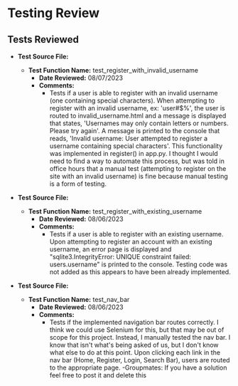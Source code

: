 # Testing Review

## Tests Reviewed

- **Test Source File:** 
  - **Test Function Name:** test_register_with_invalid_username
    - **Date Reviewed:** 08/07/2023
    - **Comments:**
      - Tests if a user is able to register with an invalid username (one containing special characters). When attempting to register with an invalid username, ex: 'user#$%', the user is routed to invalid_username.html and a message is displayed that states, 'Usernames may only contain letters or numbers. Please try again'. A message is printed to the console that reads, 'Invalid username: User attempted to register a username containing special characters'. This functionality was implemented in register() in app.py. I thought I would need to find a way to automate this process, but was told in office hours that a manual test (attempting to register on the site with an invalid username) is fine because manual testing is a form of testing. 

- **Test Source File:** 
  - **Test Function Name:**  test_register_with_existing_username
    - **Date Reviewed:** 08/06/2023
    - **Comments:**
      - Tests if a user is able to register with an existing username. Upon attempting to register an account with an existing username, an error page is displayed and "sqlite3.IntegrityError: UNIQUE constraint failed: users.username" is printed to the console. Testing code was not added as this appears to have been already implemented.

- **Test Source File:** 
  - **Test Function Name:** test_nav_bar
    - **Date Reviewed:** 08/06/2023
    - **Comments:**
      - Tests if the implemented navigation bar routes correctly. I think we could use Selenium for this, but that may be out of scope for this project. Instead, I manually tested the nav bar. I know that isn't what's being asked of us, but I don't know what else to do at this point. Upon clicking each link in the nav bar (Home, Register, Login, Search Bar), users are routed to the appropriate page. -Groupmates: If you have a solution feel free to post it and delete this